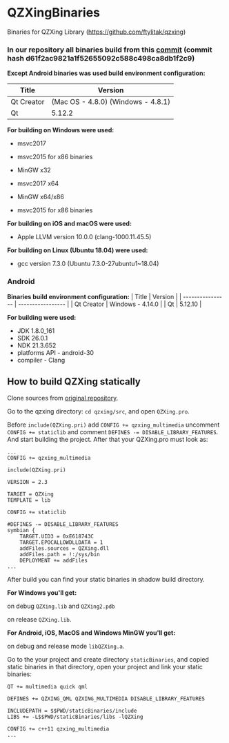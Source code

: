 # QZXingBinaries
Binaries for QZXing Library (https://github.com/ftylitak/qzxing)

### In our repository all binaries build from this [commit](https://github.com/ftylitak/qzxing/commit/d61f2ac9821a1f52655092c588c498ca8db1f2c9) (commit hash d61f2ac9821a1f52655092c588c498ca8db1f2c9)

**Except Android binaries was used build environment configuration:**

| Title             | Version                            |
| ----------------  | ---------------------------------- |
| Qt Creator        | (Mac OS - 4.8.0) (Windows - 4.8.1) |
| Qt                | 5.12.2                             |

**For building on Windows were used:**
* msvc2017
* msvc2015 for x86 binaries
* MinGW x32

* msvc2017 x64
* MinGW x64/x86
* msvc2015 for x86 binaries

**For building on iOS and macOS were used:**
* Apple LLVM version 10.0.0 (clang-1000.11.45.5)

**For building on Linux (Ubuntu 18.04) were used:**
* gcc version 7.3.0 (Ubuntu 7.3.0-27ubuntu1~18.04)

### Android
**Binaries build environment configuration:**
| Title             | Version           |
| ----------------  | ----------------- |
| Qt Creator        | Windows -  4.14.0 |
| Qt                | 5.12.10           |

**For building were used:**
* JDK 1.8.0_161
* SDK 26.0.1
* NDK 21.3.652
* platforms API - android-30
* compiler - Clang

## How to build QZXing statically
Clone sources from [original repository](https://github.com/ftylitak/qzxing.git).

Go to the qzxing directory: `cd qzxing/src`, and open `QZXing.pro`.

Before `include(QZXing.pri)` add `CONFIG += qzxing_multimedia` uncomment `CONFIG += staticlib` and comment `DEFINES -= DISABLE_LIBRARY_FEATURES`. And start building the project.
After that your QZXing.pro must look as:
```
...
CONFIG += qzxing_multimedia

include(QZXing.pri)

VERSION = 2.3

TARGET = QZXing
TEMPLATE = lib

CONFIG += staticlib

#DEFINES -= DISABLE_LIBRARY_FEATURES
symbian {
    TARGET.UID3 = 0xE618743C
    TARGET.EPOCALLOWDLLDATA = 1
    addFiles.sources = QZXing.dll
    addFiles.path = !:/sys/bin
    DEPLOYMENT += addFiles
...
```

After build you can find your static binaries in shadow build directory.

**For Windows you'll get:**

on debug  `QZXing.lib` and `QZXing2.pdb`

on release `QZXing.lib`.

**For Android, iOS, MacOS and Windows MinGW you'll get:** 

on debug and release mode `libQZXing.a`.

Go to the your project and create directory `staticBinaries`, and copied static binaries in that directory, open your project and link your static binaries:

```
QT += multimedia quick qml

DEFINES += QZXING_QML QZXING_MULTIMEDIA DISABLE_LIBRARY_FEATURES

INCLUDEPATH = $$PWD/staticBinaries/include
LIBS += -L$$PWD/staticBinaries/libs -lQZXing

CONFIG += c++11 qzxing_multimedia
...
```
